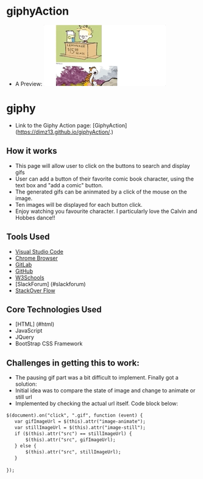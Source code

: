 # giphyAction
- A Preview:
![Giphygif](/giphy.gif)

# giphy
- Link to the Giphy Action page:
[GiphyAction] (https://dimz13.github.io/giphyAction/.)

## How it works
  - This page will allow user to click on the buttons to search and display gifs
  - User can add a button of their favorite comic book character, using the text box and "add a comic"    button.
  - The generated gifs can be aninmated by a click of the mouse on the image.
  - Ten images will be displayed for each button click.
  - Enjoy watching you favourite character. I particularly love the Calvin and Hobbes dance!!

    

## Tools Used

- [Visual Studio Code](#vscode)
- [Chrome Browser](#chrome)
- [GitLab](https://ucb.bootcampcontent.com/)
- [GitHub](https://github.com/)
- [W3Schools](https://www.w3schools.com/default.asp)
- [SlackForum] (#slackforum)
- [StackOver Flow](https://stackoverflow.com/)



## Core Technologies Used
 - [HTML] (#html)
 - JavaScript
 - JQuery
 - BootStrap CSS Framework

## Challenges in getting this to work:
 - The pausing gif part was a bit difficult to implement. Finally got a solution:
 - Initial idea was to compare the state of image and change to animate or still url
 - Implemented by checking the actual url itself. Code block below:
 ```jQuery
 $(document).on("click", ".gif", function (event) {
    var gifImageUrl = $(this).attr("image-animate");
    var stillImageUrl = $(this).attr("image-still");
    if ($(this).attr("src") == stillImageUrl) {
        $(this).attr("src", gifImageUrl);
    } else {
        $(this).attr("src", stillImageUrl);
    }

});
```


